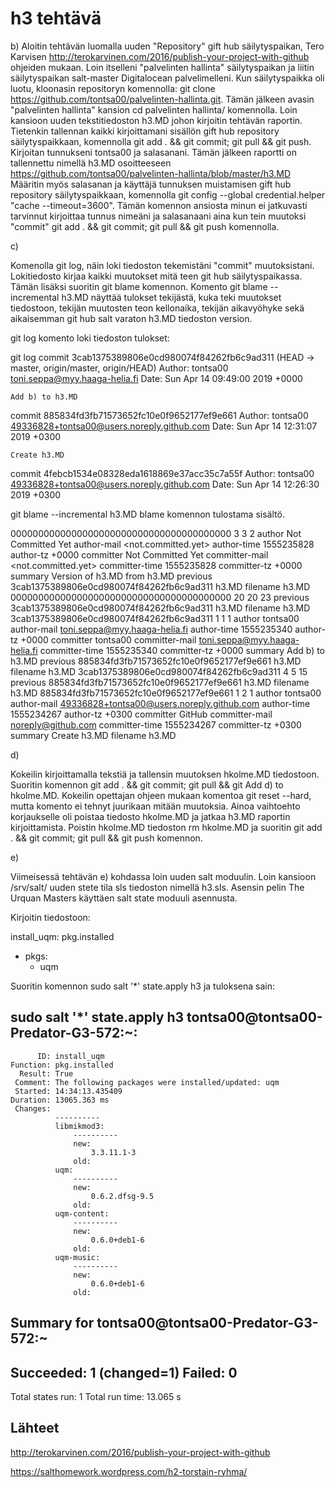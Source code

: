 # h3 tehtävä

b)
Aloitin tehtävän luomalla uuden "Repository" gift hub säilytyspaikan,
Tero Karvisen http://terokarvinen.com/2016/publish-your-project-with-github ohjeiden mukaan.
Loin itselleni "palvelinten hallinta" säilytyspaikan ja liitin säilytyspaikan salt-master Digitalocean
palvelimelleni. Kun säilytyspaikka oli luotu, kloonasin repositoryn komennolla:
git clone https://github.com/tontsa00/palvelinten-hallinta.git. Tämän jälkeen avasin "palvelinten hallinta" kansion
cd palvelinten hallinta/ komennolla. Loin kansioon uuden tekstitiedoston h3.MD johon kirjoitin tehtävän raportin.
Tietenkin tallennan kaikki kirjoittamani sisällön gift hub repository säilytyspaikkaan, komennolla
git add . && git commit; git pull && git push. Kirjoitan tunnukseni tontsa00 ja salasanani. Tämän jälkeen raportti on
tallennettu nimellä h3.MD osoitteeseen https://github.com/tontsa00/palvelinten-hallinta/blob/master/h3.MD
Määritin myös salasanan ja käyttäjä tunnuksen muistamisen gift hub repository säilytyspaikkaan, komennolla
git config --global credential.helper "cache --timeout=3600". Tämän komennon ansiosta minun ei jatkuvasti tarvinnut
kirjoittaa tunnus nimeäni ja salasanaani aina kun tein muutoksi "commit"
git add . && git commit; git pull && git push komennolla.

c)

Komenolla git log, näin loki tiedoston tekemistäni "commit" muutoksistani. Lokitiedosto kirjaa kaikki muutokset mitä
teen git hub säilytyspaikassa. Tämän lisäksi suoritin git blame komennon. Komento git blame --incremental h3.MD
näyttää tulokset tekijästä, kuka teki muutokset tiedostoon, tekijän muutosten teon kellonaika, tekijän aikavyöhyke
sekä aikaisemman git hub salt varaton h3.MD tiedoston version.

git log komento loki tiedoston tulokset:

git log
commit 3cab1375389806e0cd980074f84262fb6c9ad311 (HEAD -> master, origin/master, origin/HEAD)
Author: tontsa00 <toni.seppa@myy.haaga-helia.fi>
Date:   Sun Apr 14 09:49:00 2019 +0000

    Add b) to h3.MD

commit 885834fd3fb71573652fc10e0f9652177ef9e661
Author: tontsa00 <49336828+tontsa00@users.noreply.github.com>
Date:   Sun Apr 14 12:31:07 2019 +0300

    Create h3.MD

commit 4febcb1534e08328eda1618869e37acc35c7a55f
Author: tontsa00 <49336828+tontsa00@users.noreply.github.com>
Date:   Sun Apr 14 12:26:30 2019 +0300

git blame --incremental h3.MD blame komennon tulostama sisältö.

0000000000000000000000000000000000000000 3 3 2
author Not Committed Yet
author-mail <not.committed.yet>
author-time 1555235828
author-tz +0000
committer Not Committed Yet
committer-mail <not.committed.yet>
committer-time 1555235828
committer-tz +0000
summary Version of h3.MD from h3.MD
previous 3cab1375389806e0cd980074f84262fb6c9ad311 h3.MD
filename h3.MD
0000000000000000000000000000000000000000 20 20 23
previous 3cab1375389806e0cd980074f84262fb6c9ad311 h3.MD
filename h3.MD
3cab1375389806e0cd980074f84262fb6c9ad311 1 1 1
author tontsa00
author-mail <toni.seppa@myy.haaga-helia.fi>
author-time 1555235340
author-tz +0000
committer tontsa00
committer-mail <toni.seppa@myy.haaga-helia.fi>
committer-time 1555235340
committer-tz +0000
summary Add b) to h3.MD
previous 885834fd3fb71573652fc10e0f9652177ef9e661 h3.MD
filename h3.MD
3cab1375389806e0cd980074f84262fb6c9ad311 4 5 15
previous 885834fd3fb71573652fc10e0f9652177ef9e661 h3.MD
filename h3.MD
885834fd3fb71573652fc10e0f9652177ef9e661 1 2 1
author tontsa00
author-mail <49336828+tontsa00@users.noreply.github.com>
author-time 1555234267
author-tz +0300
committer GitHub
committer-mail <noreply@github.com>
committer-time 1555234267
committer-tz +0300
summary Create h3.MD
filename h3.MD

d)

Kokeilin kirjoittamalla tekstiä ja tallensin muutoksen hkolme.MD tiedostoon. Suoritin komennon 
git add . && git commit; git pull && git Add d) to hkolme.MD. Kokeilin opettajan ohjeen mukaan komentoa
git reset --hard, mutta komento ei tehnyt juurikaan mitään muutoksia. Ainoa vaihtoehto korjaukselle oli
poistaa tiedosto hkolme.MD ja jatkaa h3.MD raportin kirjoittamista. Poistin hkolme.MD tiedoston rm hkolme.MD
ja suoritin git add . && git commit; git pull && git push komennon.

e)

Viimeisessä tehtävän e) kohdassa loin uuden salt moduulin. Loin kansioon /srv/salt/ uuden stete tila sls tiedoston
nimellä h3.sls. Asensin pelin The Urquan Masters käyttäen salt state moduuli asennusta.

Kirjoitin tiedostoon:

install_uqm:
 pkg.installed
   - pkgs:
     - uqm

Suoritin komennon sudo salt '*' state.apply h3 ja tuloksena sain:

sudo salt '*' state.apply h3
tontsa00@tontsa00-Predator-G3-572:~:
----------
          ID: install_uqm
    Function: pkg.installed
      Result: True
     Comment: The following packages were installed/updated: uqm
     Started: 14:34:13.435409
    Duration: 13065.363 ms
     Changes:
              ----------
              libmikmod3:
                  ----------
                  new:
                      3.3.11.1-3
                  old:
              uqm:
                  ----------
                  new:
                      0.6.2.dfsg-9.5
                  old:
              uqm-content:
                  ----------
                  new:
                      0.6.0+deb1-6
                  old:
              uqm-music:
                  ----------
                  new:
                      0.6.0+deb1-6
                  old:

Summary for tontsa00@tontsa00-Predator-G3-572:~
------------
Succeeded: 1 (changed=1)
Failed:    0
------------
Total states run:     1
Total run time:  13.065 s

## Lähteet

http://terokarvinen.com/2016/publish-your-project-with-github

https://salthomework.wordpress.com/h2-torstain-ryhma/

